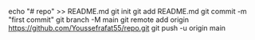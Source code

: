 echo "# repo" >> README.md
git init
git add README.md
git commit -m "first commit"
git branch -M main
git remote add origin https://github.com/Youssefrafat55/repo.git
git push -u origin main
                
